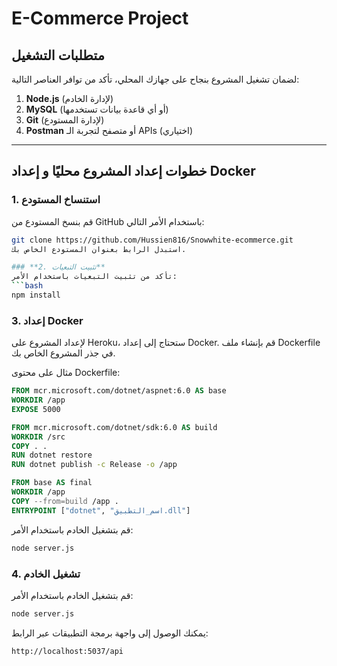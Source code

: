 # E-Commerce Project

## **متطلبات التشغيل**
لضمان تشغيل المشروع بنجاح على جهازك المحلي، تأكد من توافر العناصر التالية:

1. **Node.js** (لإدارة الخادم)
2. **MySQL** (أو أي قاعدة بيانات تستخدمها)
3. **Git** (لإدارة المستودع)
4. **Postman** أو متصفح لتجربة الـ APIs (اختياري)

---

## **خطوات إعداد المشروع محليًا و إعداد Docker**


### **1. استنساخ المستودع**
قم بنسخ المستودع من GitHub باستخدام الأمر التالي:
```bash
git clone https://github.com/Hussien816/Snowwhite-ecommerce.git
استبدل الرابط بعنوان المستودع الخاص بك.

### **2. تثبيت التبعيات**
تأكد من تثبيت التبعيات باستخدام الأمر:
```bash
npm install
```

### **3. إعداد Docker**
لإعداد المشروع على Heroku، ستحتاج إلى إعداد Docker. 
قم بإنشاء ملف Dockerfile في جذر المشروع الخاص بك. 

مثال على محتوى Dockerfile:
```dockerfile
FROM mcr.microsoft.com/dotnet/aspnet:6.0 AS base
WORKDIR /app
EXPOSE 5000

FROM mcr.microsoft.com/dotnet/sdk:6.0 AS build
WORKDIR /src
COPY . .
RUN dotnet restore
RUN dotnet publish -c Release -o /app

FROM base AS final
WORKDIR /app
COPY --from=build /app .
ENTRYPOINT ["dotnet", "اسم_التطبيق.dll"]
```

قم بتشغيل الخادم باستخدام الأمر:
```bash
node server.js
```

### **4. تشغيل الخادم**
قم بتشغيل الخادم باستخدام الأمر:
```bash
node server.js
```

يمكنك الوصول إلى واجهة برمجة التطبيقات عبر الرابط:
```
http://localhost:5037/api

